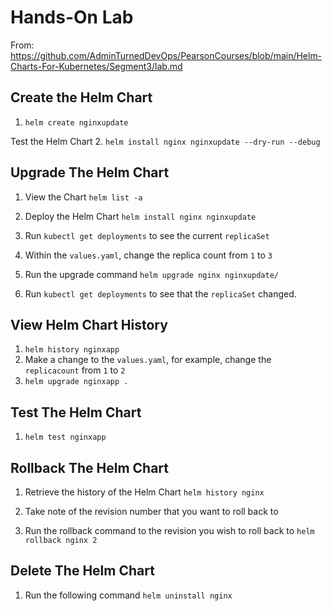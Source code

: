 # Hands-On Lab

From: https://github.com/AdminTurnedDevOps/PearsonCourses/blob/main/Helm-Charts-For-Kubernetes/Segment3/lab.md

## Create the Helm Chart
1. `helm create nginxupdate`

Test the Helm Chart
2. `helm install nginx nginxupdate --dry-run --debug`

## Upgrade The Helm Chart

1. View the Chart
`helm list -a`

2. Deploy the Helm Chart
`helm install nginx nginxupdate`

3. Run `kubectl get deployments` to see the current `replicaSet`

4. Within the `values.yaml`, change the replica count from `1` to `3`

5. Run the upgrade command
`helm upgrade nginx nginxupdate/`

6. Run `kubectl get deployments` to see that the `replicaSet` changed.

## View Helm Chart History

1. `helm history nginxapp`
2. Make a change to the `values.yaml`, for example, change the `replicacount` from `1` to `2`
3. `helm upgrade nginxapp .`

## Test The Helm Chart

1. `helm test nginxapp`

## Rollback The Helm Chart

1. Retrieve the history of the Helm Chart
`helm history nginx`

2. Take note of the revision number that you want to roll back to

3. Run the rollback command to the revision you wish to roll back to
`helm rollback nginx 2`

## Delete The Helm Chart
1. Run the following command
`helm uninstall nginx`
